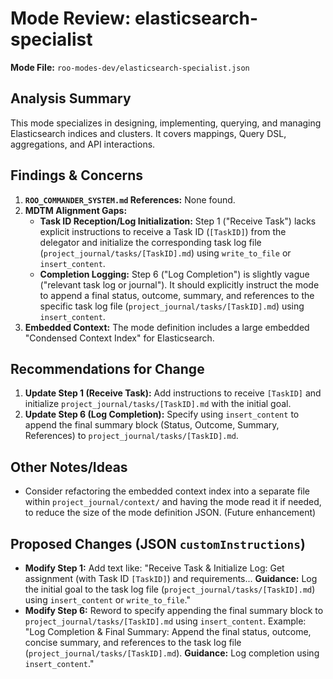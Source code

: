# Mode Review: elasticsearch-specialist

**Mode File:** `roo-modes-dev/elasticsearch-specialist.json`

## Analysis Summary

This mode specializes in designing, implementing, querying, and managing Elasticsearch indices and clusters. It covers mappings, Query DSL, aggregations, and API interactions.

## Findings & Concerns

1.  **`ROO_COMMANDER_SYSTEM.md` References:** None found.
2.  **MDTM Alignment Gaps:**
    *   **Task ID Reception/Log Initialization:** Step 1 ("Receive Task") lacks explicit instructions to receive a Task ID (`[TaskID]`) from the delegator and initialize the corresponding task log file (`project_journal/tasks/[TaskID].md`) using `write_to_file` or `insert_content`.
    *   **Completion Logging:** Step 6 ("Log Completion") is slightly vague ("relevant task log or journal"). It should explicitly instruct the mode to append a final status, outcome, summary, and references to the specific task log file (`project_journal/tasks/[TaskID].md`) using `insert_content`.
3.  **Embedded Context:** The mode definition includes a large embedded "Condensed Context Index" for Elasticsearch.

## Recommendations for Change

1.  **Update Step 1 (Receive Task):** Add instructions to receive `[TaskID]` and initialize `project_journal/tasks/[TaskID].md` with the initial goal.
2.  **Update Step 6 (Log Completion):** Specify using `insert_content` to append the final summary block (Status, Outcome, Summary, References) to `project_journal/tasks/[TaskID].md`.

## Other Notes/Ideas

*   Consider refactoring the embedded context index into a separate file within `project_journal/context/` and having the mode read it if needed, to reduce the size of the mode definition JSON. (Future enhancement)

## Proposed Changes (JSON `customInstructions`)

*   **Modify Step 1:** Add text like: "Receive Task & Initialize Log: Get assignment (with Task ID `[TaskID]`) and requirements... **Guidance:** Log the initial goal to the task log file (`project_journal/tasks/[TaskID].md`) using `insert_content` or `write_to_file`."
*   **Modify Step 6:** Reword to specify appending the final summary block to `project_journal/tasks/[TaskID].md` using `insert_content`. Example: "Log Completion & Final Summary: Append the final status, outcome, concise summary, and references to the task log file (`project_journal/tasks/[TaskID].md`). **Guidance:** Log completion using `insert_content`."
